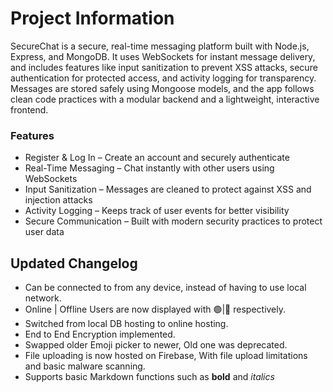 # Project Information
SecureChat is a secure, real-time messaging platform built with Node.js, Express, and MongoDB. It uses WebSockets for instant message delivery, and includes features like input sanitization to prevent XSS attacks, secure authentication for protected access, and activity logging for transparency. Messages are stored safely using Mongoose models, and the app follows clean code practices with a modular backend and a lightweight, interactive frontend.



### Features
 * Register & Log In – Create an account and securely authenticate
 * Real-Time Messaging – Chat instantly with other users using WebSockets
 * Input Sanitization – Messages are cleaned to protect against XSS and injection attacks
 * Activity Logging – Keeps track of user events for better visibility
 * Secure Communication – Built with modern security practices to protect user data



## Updated Changelog
* Can be connected to from any device, instead of having to use local network.
* Online | Offline Users are now displayed with 🟢|🔴 respectively.
* Switched from local DB hosting to online hosting.
* End to End Encryption implemented.
* Swapped older Emoji picker to newer, Old one was deprecated.
* File uploading is now hosted on Firebase, With file upload limitations and basic malware scanning.
* Supports basic Markdown functions such as __bold__ and _italics_